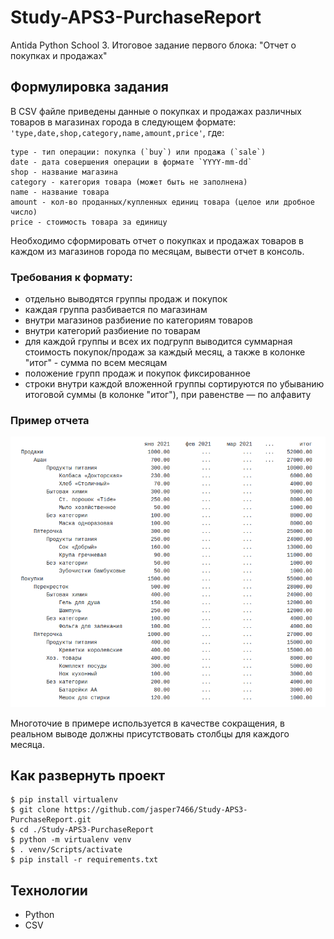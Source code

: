 # Study-APS3-PurchaseReport
Antida Python School 3. Итоговое задание первого блока: "Отчет о покупках и продажах"

## Формулировка задания

В CSV файле приведены данные о покупках и продажах различных товаров в магазинах города в следующем формате:
`'type,date,shop,category,name,amount,price'`, где:

    type - тип операции: покупка (`buy`) или продажа (`sale`)
    date - дата совершения операции в формате `YYYY-mm-dd`
    shop - название магазина
    category - категория товара (может быть не заполнена)
    name - название товара
    amount - кол-во проданных/купленных единиц товара (целое или дробное число)
    price - стоимость товара за единицу

Необходимо сформировать отчет о покупках и продажах товаров в каждом из магазинов города по месяцам, вывести отчет в консоль.

### Требования к формату:

- отдельно выводятся группы продаж и покупок
- каждая группа разбивается по магазинам
- внутри магазинов разбиение по категориям товаров
- внутри категорий разбиение по товарам
- для каждой группы и всех их подгрупп выводится суммарная стоимость покупок/продаж за каждый месяц, а также в колонке "итог" - сумма по всем месяцам
- положение групп продаж и покупок фиксированное
- строки внутри каждой вложенной группы сортируются по убыванию итоговой суммы (в колонке "итог"), при равенстве — по алфавиту

### Пример отчета

![alt tag](./docpics/report-example.png "Пример отчёта")

Многоточие в примере используется в качестве сокращения, в реальном выводе должны присутствовать столбцы для каждого месяца.

## Как развернуть проект

    $ pip install virtualenv
    $ git clone https://github.com/jasper7466/Study-APS3-PurchaseReport.git
    $ cd ./Study-APS3-PurchaseReport
    $ python -m virtualenv venv
    $ . venv/Scripts/activate
    $ pip install -r requirements.txt

## Технологии

 - Python
 - CSV
